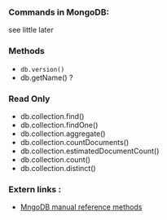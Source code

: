 ### Commands in MongoDB:
see little later

### Methods
* `db.version()`
* db.getName() ?

### Read Only
* db.collection.find()
* db.collection.findOne()
* db.collection.aggregate()
* db.collection.countDocuments()
* db.collection.estimatedDocumentCount()
* db.collection.count()
* db.collection.distinct()

### Extern links :
* [MngoDB manual reference methods](https://docs.mongodb.com/manual/reference/method/js-database/)